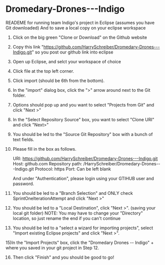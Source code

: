 # Dromedary-Drones---Indigo

READEME for running team Indigo's project in Eclipse (assumes you have Git downloaded)
And to save a local copy on your eclipse workspace


1) Click on the big green "Clone or Download" on the Github website

2) Copy this link "https://github.com/HarrySchreiber/Dromedary-Drones---Indigo.git" so you post our github link into eclipse

3) Open up Eclipse, and selct your workspace of choice

4) Click file at the top left corner.

5) Click import (should be 6th from the bottom).

6) In the "import" dialog box, click the ">" arrow around next to the Git folder.

7) Options should pop up and you want to select "Projects from Git" and click "Next >"

8) In the "Select Repository Source" box, you want to select "Clone URI" and click "Next>"

9) You should be led to the "Source Git Repository" box with a bunch of text fields.

10) Please fill in the box as follows.

	URI: https://github.com/HarrySchreiber/Dromedary-Drones---Indigo.git
	Host: github.com
	Repository path: /HarrySchreiber/Dromedary-Drones---Indigo.git
	Protocol: https
	Port: Can be left blank

	And under "Authentication", please login using your GTIHUB user and password.

11) You should be led to a "Branch Selection" and ONLY check SprintOneIterationAttempt and click "Next >"

12) You should be led to a "Local Destination", click "Next >". (saving your local git folder)
NOTE: You may have to change your "Directory" location, so just rename the end if you can't continue

13) You should be led to a "select a wizard for importing projects", select "Import existing Eclipse projects" and click "Next >".

15)In the "Import Projects" box, click the "Dromedary Drones -- Indigo" + where you saved in your git project in Step 12.

16) Then click "Finish" and you should be good to go!

